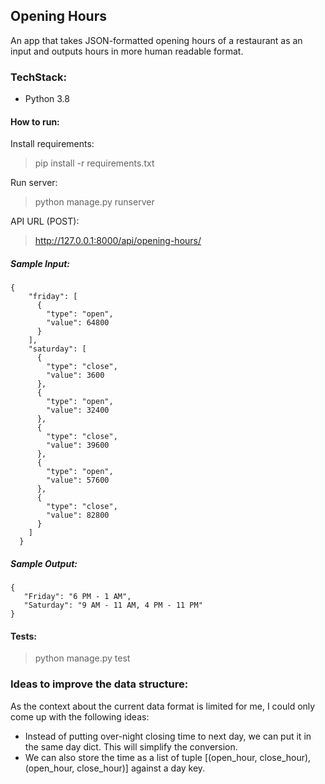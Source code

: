 ## Opening Hours

An app that takes JSON-formatted opening hours of a restaurant
as an input and outputs hours in more human readable format.

### TechStack:
- Python 3.8

#### How to run:
Install requirements:
> pip install -r requirements.txt


Run server:
> python manage.py runserver

API URL (POST):
> http://127.0.0.1:8000/api/opening-hours/

##### Sample Input:
```
{
    "friday": [
      {
        "type": "open",
        "value": 64800
      }
    ],
    "saturday": [
      {
        "type": "close",
        "value": 3600
      },
      {
        "type": "open",
        "value": 32400
      },
      {
        "type": "close",
        "value": 39600
      },
      {
        "type": "open",
        "value": 57600
      },
      {
        "type": "close",
        "value": 82800
      }
    ]
  }
```

##### Sample Output:
``` 
{
   "Friday": "6 PM - 1 AM",
   "Saturday": "9 AM - 11 AM, 4 PM - 11 PM"
}
```


#### Tests:
> python manage.py test


### Ideas to improve the data structure:
As the context about the current data format is limited for me, I could only come up with the 
following ideas:

- Instead of putting over-night closing time to next day, we can put it in the same day dict.
 This will simplify the conversion.
- We can also store the time as a list of tuple [(open_hour, close_hour), (open_hour, close_hour)] against a day key.
 
 
